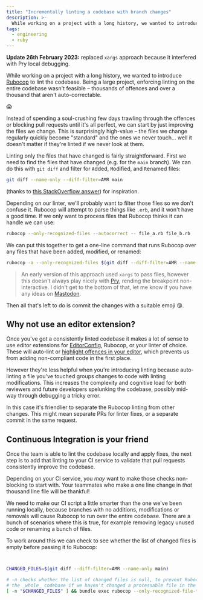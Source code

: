 ```yaml
---
title: "Incrementally linting a codebase with branch changes"
description: >-
  While working on a project with a long history, we wanted to introduce a linter, incrementally improving the code as we made changes.
tags: 
  - engineering
  - ruby
---
```

**Update 26th February 2023:** replaced `xargs` approach because it interfered with Pry local debugging.

While working on a project with a long history, we wanted to introduce [Rubocop](https://rubocop.org) to lint the codebase. Being a large project, enforcing linting on the entire codebase wasn't feasible – thousands of offences and over a thousand that aren't auto-correctable.

😱

Instead of spending a soul-crushing few days trawling through the offences or blocking pull requests until it's all perfect, we can start by just improving the files we change. This is surprisingly high-value – the files we change regularly quickly become "standard" and the ones we never touch... well it doesn't matter if they're linted if we never look at them. 

Linting only the files that have changed is fairly straightforward. First we need to find the files that have changed (e.g. for the `main` branch). We can do this with `git diff` and filter for `A`dded, `M`odified, and `R`enamed files:

```bash
git diff --name-only --diff-filter=AMR main
```
(thanks to [this StackOverflow answer](https://stackoverflow.com/a/10641400/384693)) for inspiration.

Depending on our linter, we'll probably want to filter those files so we don't confuse it. Rubocop will attempt to parse things like `.erb`, and it won't have a good time. If we only want to process files that Rubocop thinks it can handle we can use:

```bash
rubocop --only-recognized-files --autocorrect -- file_a.rb file_b.rb
```

We can put this together to get a one-line command that runs Rubocop over any files that have been added, modified, or renamed:

```bash
rubocop -a --only-recognized-files $(git diff --diff-filter=AMR --name-only main)
```

> An early version of this approach used `xargs` to pass files, however this doesn't always play nicely with [Pry](https://github.com/pry/pry), rending the breakpoint non-interactive. I didn't get to the bottom of that, let me know if you have any ideas on [Mastodon](https://ruby.social/@spikeheap).

Then all that's left to do is commit the changes with a suitable emoji 😘.

## Why not use an editor extension?

Once you've got a consistently linted codebase it makes a lot of sense to use editor extensions for [EditorConfig](https://editorconfig.org), Rubocop, or your linter of choice. These will auto-lint or [highlight offences in your editor](https://marketplace.visualstudio.com/items?itemName=misogi.ruby-rubocop), which prevents us from adding non-compliant code in the first place.

However they're less helpful when you're introducing linting because auto-linting a file you've touched groups changes to code with linting modifications. This increases the complexity and cognitive load for both reviewers and future developers spelunking the codebase, possibly mid-way through debugging a tricky error. 

In this case it's friendlier to separate the Rubocop linting from other changes. This might mean separate PRs for linter fixes, or a separate commit in the same request.

## Continuous Integration is your friend

Once the team is able to lint the codebase locally and apply fixes, the next step is to add that linting to your CI service to validate that pull requests consistently improve the codebase. 

Depending on your CI service, you _may_ want to make those checks non-blocking to start with. Your teammates who make a one line change in _that_ thousand line file will be thankful!

We need to make our CI script a little smarter than the one we've been running locally, because branches with no additions, modifications or removals will cause Rubocop to run over the entire codebase. There are a bunch of scenarios where this is true, for example removing legacy unused code or renaming a bunch of files.

To work around this we can check to see whether the list of changed files is empty before passing it to Rubocop:

```bash


CHANGED_FILES=$(git diff --diff-filter=AMR --name-only main)

# -n checks whether the list of changed files is null, to prevent Rubocop from running over
# the _whole_ codebase if we haven't changed a processable file in the branch
[ -n "$CHANGED_FILES" ] && bundle exec rubocop --only-recognized-file-types $(echo $CHANGED_FILES)

